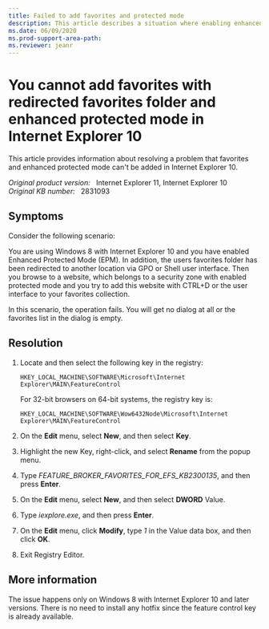 ```yaml
---
title: Failed to add favorites and protected mode
description: This article describes a situation where enabling enhanced protection mode in Internet Explorer 10 and redirecting the Favorites folder to another location causes the failure that tries to add a website with CTRL+D or the user interface to your favorites collection.
ms.date: 06/09/2020
ms.prod-support-area-path: 
ms.reviewer: jeanr
---
```

# You cannot add favorites with redirected favorites folder and enhanced protected mode in Internet Explorer 10

This article provides information about resolving a problem that favorites and enhanced protected mode can't be added in Internet Explorer 10.

_Original product version:_ &nbsp; Internet Explorer 11, Internet Explorer 10  
_Original KB number:_ &nbsp; 2831093

## Symptoms

Consider the following scenario:

You are using Windows 8 with Internet Explorer 10 and you have enabled Enhanced Protected Mode (EPM). In addition, the users favorites folder has been redirected to another location via GPO or Shell user interface. Then you browse to a website, which belongs to a security zone with enabled protected mode and you try to add this website with CTRL+D or the user interface to your favorites collection.

In this scenario, the operation fails. You will get no dialog at all or the favorites list in the dialog is empty.

## Resolution

1. Locate and then select the following key in the registry:

    `HKEY_LOCAL_MACHINE\SOFTWARE\Microsoft\Internet Explorer\MAIN\FeatureControl`

    For 32-bit browsers on 64-bit systems, the registry key is:

    `HKEY_LOCAL_MACHINE\SOFTWARE\Wow6432Node\Microsoft\Internet Explorer\MAIN\FeatureControl`

2. On the **Edit** menu, select **New**, and then select **Key**.
3. Highlight the new Key, right-click, and select **Rename** from the popup menu.
4. Type *FEATURE_BROKER_FAVORITES_FOR_EFS_KB2300135*, and then press **Enter**.
5. On the **Edit** menu, select **New**, and then select **DWORD** Value.
6. Type *iexplore.exe*, and then press **Enter**.
7. On the **Edit** menu, click **Modify**, type *1* in the Value data box, and then click **OK**.
8. Exit Registry Editor.

## More information

The issue happens only on Windows 8 with Internet Explorer 10 and later versions. There is no need to install any hotfix since the feature control key is already available.
